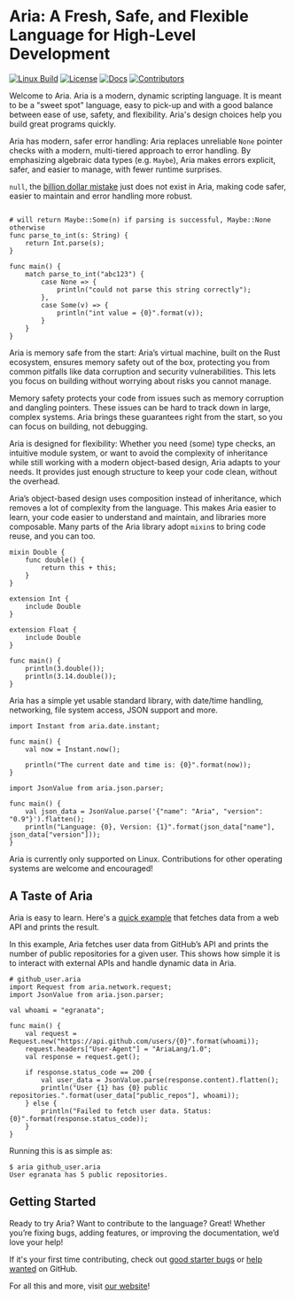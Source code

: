 # Aria: A Fresh, Safe, and Flexible Language for High-Level Development
[![Linux Build](https://github.com/egranata/aria/actions/workflows/linux_build_test.yml/badge.svg?branch=master)](https://github.com/egranata/aria/actions/workflows/linux_build_test.yml)
[![License](https://img.shields.io/badge/License-Apache%202.0-blue.svg)](https://opensource.org/licenses/Apache-2.0)
[![Docs](https://img.shields.io/badge/Docs-Available-blue.svg)](https://egranata.github.io/aria/)
[![Contributors](https://img.shields.io/github/contributors/egranata/aria)](https://github.com/egranata/aria/graphs/contributors)

Welcome to Aria. Aria is a modern, dynamic scripting language. It is meant to be a "sweet spot" language, easy to pick-up and with a good balance between ease of use, safety, and flexibility. Aria's design choices help you build great programs quickly.

Aria has modern, safer error handling: Aria replaces unreliable `None` pointer checks with a modern, multi-tiered approach to error handling. By emphasizing algebraic data types (e.g. `Maybe`), Aria makes errors explicit, safer, and easier to manage, with fewer runtime surprises.

`null`, the [billion dollar mistake](https://softwareengineering.stackexchange.com/questions/413149/if-null-is-a-billion-dollar-mistake-what-is-the-solution-to-represent-a-non-ini) just does not exist in Aria, making code safer, easier to maintain and error handling more robust.

```aria

# will return Maybe::Some(n) if parsing is successful, Maybe::None otherwise
func parse_to_int(s: String) {
    return Int.parse(s);
}

func main() {
    match parse_to_int("abc123") {
        case None => {
            println("could not parse this string correctly");
        },
        case Some(v) => {
            println("int value = {0}".format(v));
        }
    }
}
```

Aria is memory safe from the start: Aria’s virtual machine, built on the Rust ecosystem, ensures memory safety out of the box, protecting you from common pitfalls like data corruption and security vulnerabilities. This lets you focus on building without worrying about risks you cannot manage.

Memory safety protects your code from issues such as memory corruption and dangling pointers. These issues can be hard to track down in large, complex systems. Aria brings these guarantees right from the start, so you can focus on building, not debugging.

Aria is designed for flexibility: Whether you need (some) type checks, an intuitive module system, or want to avoid the complexity of inheritance while still working with a modern object-based design, Aria adapts to your needs. It provides just enough structure to keep your code clean, without the overhead.

Aria’s object-based design uses composition instead of inheritance, which removes a lot of complexity from the language. This makes Aria easier to learn, your code easier to understand and maintain, and libraries more composable. Many parts of the Aria library adopt `mixin`s to bring code reuse, and you can too.

```aria
mixin Double {
    func double() {
        return this + this;
    }
}

extension Int {
    include Double
}

extension Float {
    include Double
}

func main() {
    println(3.double());
    println(3.14.double());
}
```

Aria has a simple yet usable standard library, with date/time handling, networking, file system access, JSON support and more.

```aria
import Instant from aria.date.instant;

func main() {
    val now = Instant.now();

    println("The current date and time is: {0}".format(now));
}
```

```aria
import JsonValue from aria.json.parser;

func main() {
    val json_data = JsonValue.parse('{"name": "Aria", "version": "0.9"}').flatten();
    println("Language: {0}, Version: {1}".format(json_data["name"], json_data["version"]));
}
```

Aria is currently only supported on Linux. Contributions for other operating systems are welcome and encouraged!

## A Taste of Aria

Aria is easy to learn. Here's a [quick example](examples/github_user.aria) that fetches data from a web API and prints the result.

In this example, Aria fetches user data from GitHub’s API and prints the number of public repositories for a given user. This shows how simple it is to interact with external APIs and handle dynamic data in Aria.

```aria
# github_user.aria
import Request from aria.network.request;
import JsonValue from aria.json.parser;

val whoami = "egranata";

func main() {
    val request = Request.new("https://api.github.com/users/{0}".format(whoami));
    request.headers["User-Agent"] = "AriaLang/1.0";
    val response = request.get();

    if response.status_code == 200 {
        val user_data = JsonValue.parse(response.content).flatten();
        println("User {1} has {0} public repositories.".format(user_data["public_repos"], whoami));
    } else {
        println("Failed to fetch user data. Status: {0}".format(response.status_code));
    }
}
```

Running this is as simple as:
```shell
$ aria github_user.aria
User egranata has 5 public repositories.
```

## Getting Started

Ready to try Aria? Want to contribute to the language? Great! Whether you’re fixing bugs, adding features, or improving the documentation, we’d love your help!

If it's your first time contributing, check out [good starter bugs](https://github.com/egranata/aria/issues?q=is%3Aissue%20state%3Aopen%20label%3A%22good%20first%20issue%22) or [help wanted](https://github.com/egranata/aria/issues?q=is%3Aissue%20state%3Aopen%20label%3A%22help%20wanted%22) on GitHub.

For all this and more, visit [our website](https://egranata.github.io/aria/)!
